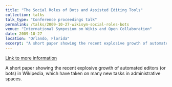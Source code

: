```yaml
---
title: "The Social Roles of Bots and Assisted Editing Tools"
collection: talks
talk_type: "Conference proceedings talk"
permalink: /talks/2009-10-27-wikisym-social-roles-bots
venue: "International Symposium on Wikis and Open Collaboration"
date: 2009-10-27
location: "Orlando, Florida"
excerpt: "A short paper showing the recent explosive growth of automated editors (or bots) in Wikipedia, which have taken on many new tasks in administrative spaces."
---
```


<a href='http://www.stuartgeiger.com/papers/geiger-wikisym-bots.pdf'>Link to more information</a>

A short paper showing the recent explosive growth of automated editors (or bots) in Wikipedia, which have taken on many new tasks in administrative spaces.
